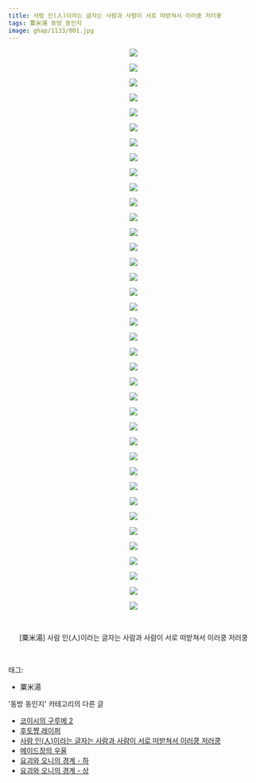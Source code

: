 ```yaml
---
title: 사람 인(人)이라는 글자는 사람과 사람이 서로 떠받쳐서 이러쿵 저러쿵
tags: 粟米湯 동방_동인지
image: ghap/1133/001.jpg
---
```

<div class="article">
<p style="text-align: center; clear: none; float: none;"><img src="{{ site.nasurl }}/ghap/1133/001.jpg"/></p>
<p style="text-align: center; clear: none; float: none;"><img src="{{ site.nasurl }}/ghap/1133/002.jpg"/></p>
<p style="text-align: center; clear: none; float: none;"><img src="{{ site.nasurl }}/ghap/1133/003.jpg"/></p>
<p style="text-align: center; clear: none; float: none;"><img src="{{ site.nasurl }}/ghap/1133/004.jpg"/></p>
<p style="text-align: center; clear: none; float: none;"><img src="{{ site.nasurl }}/ghap/1133/005.jpg"/></p>
<p style="text-align: center; clear: none; float: none;"><img src="{{ site.nasurl }}/ghap/1133/006.jpg"/></p>
<p style="text-align: center; clear: none; float: none;"><img src="{{ site.nasurl }}/ghap/1133/007.jpg"/></p>
<p style="text-align: center; clear: none; float: none;"><img src="{{ site.nasurl }}/ghap/1133/008.jpg"/></p>
<p style="text-align: center; clear: none; float: none;"><img src="{{ site.nasurl }}/ghap/1133/009.jpg"/></p>
<p style="text-align: center; clear: none; float: none;"><img src="{{ site.nasurl }}/ghap/1133/010.jpg"/></p>
<p style="text-align: center; clear: none; float: none;"><img src="{{ site.nasurl }}/ghap/1133/011.jpg"/></p>
<p style="text-align: center; clear: none; float: none;"><img src="{{ site.nasurl }}/ghap/1133/012.jpg"/></p>
<p style="text-align: center; clear: none; float: none;"><img src="{{ site.nasurl }}/ghap/1133/013.jpg"/></p>
<p style="text-align: center; clear: none; float: none;"><img src="{{ site.nasurl }}/ghap/1133/014.jpg"/></p>
<p style="text-align: center; clear: none; float: none;"><img src="{{ site.nasurl }}/ghap/1133/015.jpg"/></p>
<p style="text-align: center; clear: none; float: none;"><img src="{{ site.nasurl }}/ghap/1133/016.jpg"/></p>
<p style="text-align: center; clear: none; float: none;"><img src="{{ site.nasurl }}/ghap/1133/017.jpg"/></p>
<p style="text-align: center; clear: none; float: none;"><img src="{{ site.nasurl }}/ghap/1133/018.jpg"/></p>
<p style="text-align: center; clear: none; float: none;"><img src="{{ site.nasurl }}/ghap/1133/019.jpg"/></p>
<p style="text-align: center; clear: none; float: none;"><img src="{{ site.nasurl }}/ghap/1133/020.jpg"/></p>
<p style="text-align: center; clear: none; float: none;"><img src="{{ site.nasurl }}/ghap/1133/021.jpg"/></p>
<p style="text-align: center; clear: none; float: none;"><img src="{{ site.nasurl }}/ghap/1133/022.jpg"/></p>
<p style="text-align: center; clear: none; float: none;"><img src="{{ site.nasurl }}/ghap/1133/023.jpg"/></p>
<p style="text-align: center; clear: none; float: none;"><img src="{{ site.nasurl }}/ghap/1133/024.jpg"/></p>
<p style="text-align: center; clear: none; float: none;"><img src="{{ site.nasurl }}/ghap/1133/025.jpg"/></p>
<p style="text-align: center; clear: none; float: none;"><img src="{{ site.nasurl }}/ghap/1133/026.jpg"/></p>
<p style="text-align: center; clear: none; float: none;"><img src="{{ site.nasurl }}/ghap/1133/027.jpg"/></p>
<p style="text-align: center; clear: none; float: none;"><img src="{{ site.nasurl }}/ghap/1133/028.jpg"/></p>
<p style="text-align: center; clear: none; float: none;"><img src="{{ site.nasurl }}/ghap/1133/029.jpg"/></p>
<p style="text-align: center; clear: none; float: none;"><img src="{{ site.nasurl }}/ghap/1133/030.jpg"/></p>
<p style="text-align: center; clear: none; float: none;"><img src="{{ site.nasurl }}/ghap/1133/031.jpg"/></p>
<p style="text-align: center; clear: none; float: none;"><img src="{{ site.nasurl }}/ghap/1133/032.jpg"/></p>
<p style="text-align: center; clear: none; float: none;"><img src="{{ site.nasurl }}/ghap/1133/033.jpg"/></p>
<p style="text-align: center; clear: none; float: none;"><img src="{{ site.nasurl }}/ghap/1133/034.jpg"/></p>
<p style="text-align: center; clear: none; float: none;"><img src="{{ site.nasurl }}/ghap/1133/035.jpg"/></p>
<p style="text-align: center; clear: none; float: none;"><img src="{{ site.nasurl }}/ghap/1133/036.jpg"/></p>
<p style="text-align: center; clear: none; float: none;"><img src="{{ site.nasurl }}/ghap/1133/037.jpg"/></p>
<p style="text-align: center; clear: none; float: none;"><img src="{{ site.nasurl }}/ghap/1133/038.jpg"/></p>
<p style="text-align: center; clear: none; float: none;"><br/></p>
<p style="text-align: center; clear: none; float: none;">[粟米湯] 사람 인(人)이라는 글자는 사람과 사람이 서로 떠받쳐서 이러쿵 저러쿵</p>
<p><br/></p>
</div><div class="tagTrail">
<p>태그: </p>
<ul>
<li>粟米湯</li>
</ul>
</div><div class="another">
<p>'동방 동인지' 카테고리의 다른 글</p>
<ul>
<li><a href="/2016-07-27-ghap_1135">코이시의 구루메 2</a></li>
<li><a href="/2016-07-27-ghap_1134">후토쨩 레이퍼</a></li>
<li><a href="/2016-07-26-ghap_1133">사람 인(人)이라는 글자는 사람과 사람이 서로 떠받쳐서 이러쿵 저러쿵</a></li>
<li><a href="/2016-07-26-ghap_1131">메이드장의 우울</a></li>
<li><a href="/2016-07-26-ghap_1130">요괴와 오니의 경계 - 하</a></li>
<li><a href="/2016-07-26-ghap_1129">요괴와 오니의 경계 - 상</a></li>
</ul>
</div><div class="cb_module cb_fluid">
<div class="cb_wrt cb_profile">
</div><!-- commentList close -->
</div>